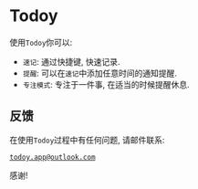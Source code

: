# Todoy

使用`Todoy`你可以:

- `速记`: 通过快捷键, 快速记录.
- `提醒`: 可以在`速记`中添加任意时间的通知提醒.
- `专注模式`: 专注于一件事, 在适当的时候提醒休息.

## 反馈

在使用`Todoy`过程中有任何问题, 请邮件联系:

[`todoy.app@outlook.com`](todoy.app@outlook.com)

感谢!